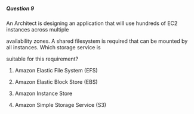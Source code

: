 ##### Question 9


An Architect is designing an application that will use hundreds of EC2 instances across multiple


availability zones. A shared filesystem is required that can be mounted by all instances. Which storage service is

suitable for this requirement?


1. Amazon Elastic File System (EFS)

2. Amazon Elastic Block Store (EBS)

3. Amazon Instance Store

4. Amazon Simple Storage Service (S3)

